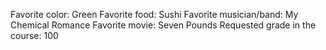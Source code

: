 Favorite color: Green
Favorite food: Sushi
Favorite musician/band: My Chemical Romance
Favorite movie: Seven Pounds
Requested grade in the course: 100 
